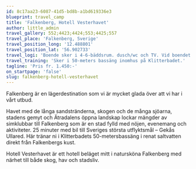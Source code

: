 ```yaml
---
id: 8c17aa23-6087-41d5-bd8b-a1bd619336e3
blueprint: travel_camp
title: 'Falkenberg, Hotell Vesterhavet'
author: little_admin
travel_gallery: 552;4423;4424;553;4425;557
travel_place: 'Falkenberg, Sverige'
travel_position_long: '12.488801'
travel_position_lat: '56.902733'
travel_logi: 'Boende sker i 4-6-bäddsrum. dusch/wc och TV. Vid boendet finns ett mindre gemensamt sällskapsrum med kök att tillgå. Fritt internet och teorimöjligheter finns mot en extra kostnad. Samtliga måltider serveras vid restaurangen intill boendet.'
travel_training: 'Sker i 50-meters bassäng inomhus på Klitterbadet.'
tagline: 'Pris fr. 1.450:-'
on_startpage: 'false'
slug: falkenberg-hotell-vesterhavet
---
```

<p>Falkenberg är en lägerdestination som vi är mycket glada över att vi har i vårt utbud.</p>
<p>Havet med de långa sandstränderna, skogen och de många sjöarna, stadens gemyt och Ätradalens öppna landskap lockar mängder av simklubbar till Falkenberg som är en stad fylld med nöjen, evenemang och aktiviteter. 25 minuter med bil till Sveriges största utflyktsmål – Gekås Ullared. Här tränar ni i Klitterbadets 50-metersbassäng i renat saltvatten direkt från Falkenbergs kust.</p>
<p>Hotell Vesterhavet är ett hotell beläget mitt i natursköna Falkenberg med närhet till både skog, hav och stadsliv.</p>
